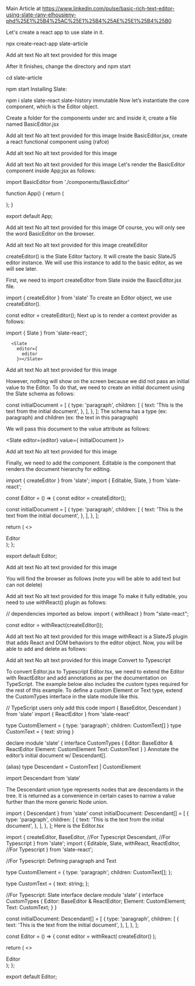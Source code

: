 Main Article at https://www.linkedin.com/pulse/basic-rich-text-editor-using-slate-rany-elhousieny-phd%25E1%25B4%25AC%25E1%25B4%25AE%25E1%25B4%25B0

Let's create a react app to use slate in it.

npx create-react-app slate-article

Add alt text
No alt text provided for this image

After It finishes, change the directory and npm start

cd slate-article

npm start
Installing Slate:

npm i slate slate-react slate-history immutable
Now let’s instantiate the core component, which is the Editor object.

Create a folder for the components under src and inside it, create a file named BasicEditor.jsx

Add alt text
No alt text provided for this image
Inside BasicEditor.jsx, create a react functional component using (rafce)

Add alt text
No alt text provided for this image

Add alt text
No alt text provided for this image
Let's render the BasicEditor component inside App;jsx as follows:

import BasicEditor from './components/BasicEditor'

function App() {
return (
<div>
<BasicEditor />
</div>
);
}

export default App;

Add alt text
No alt text provided for this image
Of course, you will only see the word BasicEditor on the browser.

Add alt text
No alt text provided for this image
createEditor

createEditor() is the Slate Editor factory. It will create the basic SlateJS editor instance. We will use this instance to add to the basic editor, as we will see later.

First, we need to import createEditor from Slate inside the BasicEditor.jsx file.

import { createEditor } from 'slate'
To create an Editor object, we use createEditor().

const editor =
createEditor();
Next up is to render a <Slate> context provider as follows:

import { Slate } from 'slate-react';

      <Slate
        editor={
          editor
        }></Slate>

Add alt text
No alt text provided for this image

However, nothing will show on the screen because we did not pass an initial value to the Editor. To do that, we need to create an initial document using the Slate schema as follows:

const initialDocument = [
{
type: 'paragraph',
children: [
{
text: 'This is the text from the initial document',
},
],
},
];
The schema has a type (ex: paragraph) and children (ex: the text in this paragraph)

We will pass this document to the value attribute as follows:

<Slate
editor={editor}
value={
initialDocument
}></Slate>

Add alt text
No alt text provided for this image

Finally, we need to add the <Editable /> component. Editable is the component that renders the document hierarchy for editing.

import { createEditor } from 'slate';
import {
Editable,
Slate,
} from 'slate-react';

const Editor = () => {
const editor =
createEditor();

const initialDocument = [
{
type: 'paragraph',
children: [
{
text: 'This is the text from the initial document',
},
],
},
];

return (
<>
<div>Editor</div>
<Slate
editor={editor}
value={
initialDocument
}>
<Editable />
</Slate>
</>
);
};

export default Editor;

Add alt text
No alt text provided for this image

You will find the browser as follows (note you will be able to add text but can not delete)

Add alt text
No alt text provided for this image
To make it fully editable, you need to use withReact() plugin as follows:

// dependencies imported as below.
import { withReact } from "slate-react";

const editor = withReact(createEditor());

Add alt text
No alt text provided for this image
withReact is a SlateJS plugin that adds React and DOM behaviors to the editor object. Now, you will be able to add and delete as follows:

Add alt text
No alt text provided for this image
Convert to Typescript

To convert Editor.jsx to Typescript Editor.tsx, we need to extend the Editor with ReactEditor and add annotations as per the documentation on TypeScript. The example below also includes the custom types required for the rest of this example. To define a custom Element or Text type, extend the CustomTypes interface in the slate module like this.

// TypeScript users only add this code
import { BaseEditor, Descendant } from 'slate'
import { ReactEditor } from 'slate-react'

type CustomElement = { type: 'paragraph'; children: CustomText[] }
type CustomText = { text: string }

declare module 'slate' {
interface CustomTypes {
Editor: BaseEditor & ReactEditor
Element: CustomElement
Text: CustomText
}
}
Annotate the editor’s initial document w/ Descendant[].

(alias) type Descendant = CustomText | CustomElement

import Descendant from ‘slate’

The Descendant union type represents nodes that are descendants in the tree. It is returned as a convenience in certain cases to narrow a value further than the more generic Node union.

import { Descendant } from 'slate'
const initialDocument: Descendant[] =
[
{
type: 'paragraph',
children: [
{
text: 'This is the text from the initial document',
},
],
},
];
Here is the Editor.tsx

import {
createEditor,
BaseEditor, //For Typescript
Descendant, //For Typescript
} from 'slate';
import {
Editable,
Slate,
withReact,
ReactEditor, //For Typescript
} from 'slate-react';

//For Typescript: Defining paragraph and Text

type CustomElement = {
type: 'paragraph';
children: CustomText[];
};

type CustomText = {
text: string;
};

//For Typescript: Slate interface
declare module 'slate' {
interface CustomTypes {
Editor: BaseEditor &
ReactEditor;
Element: CustomElement;
Text: CustomText;
}
}

const initialDocument: Descendant[] =
[
{
type: 'paragraph',
children: [
{
text: 'This is the text from the initial document',
},
],
},
];

const Editor = () => {
const editor = withReact(
createEditor()
);

return (
<>
<div>Editor</div>
<Slate
editor={editor}
value={
initialDocument
}>
<Editable />
</Slate>
</>
);
};

export default Editor;
